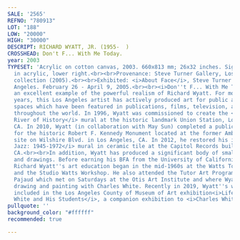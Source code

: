 ```yaml
---
SALE: '2565'
REFNO: "780913"
LOT: "188"
LOW: "20000"
HIGH: "30000"
DESCRIPT: RICHARD WYATT, JR. (1955-  )
CROSSHEAD: Don't F... With Me Today.
year: 2003
TYPESET: 'Acrylic on cotton canvas, 2003. 660x813 mm; 26x32 inches. Signed and dated
  in acrylic, lower right.<br><br>Provenance: Steve Turner Gallery, Los Angeles; private
  collection (2005).<br><br>Exhibited: <i>About Face</i>, Steve Turner Fine Art, Los
  Angeles. February 26 - April 9, 2005.<br><br><i>Don''t F... With Me Today</i> is
  an excellent example of the powerful realism of Richard Wyatt. For more than 30
  years, this Los Angeles artist has actively produced art for public and corporate
  spaces which have been featured in publications, films, television, and documentaries
  throughout the world. In 1996, Wyatt was commissioned to create the <i>City of Dreams,
  River of History</i> mural at the historic landmark Union Station, Los Angeles,
  CA. In 2010, Wyatt (in collaboration with May Sun) completed a public commission
  for the historic Robert F. Kennedy Monument located at the former Ambassador Hotel
  site on Wilshire Blvd. in Los Angeles, CA. In 2012, he restored his iconic <i>Hollywood
  Jazz: 1945-1972</i> mural in ceramic tile at the Capitol Records building in Hollywood,
  CA.<br><br>In addition, Wyatt has produced a significant body of smaller scale paintings
  and drawings. Before earning his BFA from the University of California, Los Angeles.
  Richard Wyatt''s art education began in the mid-1960s at the Watts Towers Art Center
  and the Studio Watts Workshop. He also attended the Tutor Art Program led by William
  Pajaud which met on Saturdays at the Otis Art Institute and where Wyatt began studying,
  drawing and painting with Charles White. Recently in 2019, Wyatt''s work was recently
  included in the Los Angeles County of Museum of Art exhibition<i>Life Model: Charles
  White and His Students</i>, a companion exhibition to <i>Charles White: A Retrospective</i>.'
pullquote: ''
background_color: "#ffffff"
recommended: true

---
```

